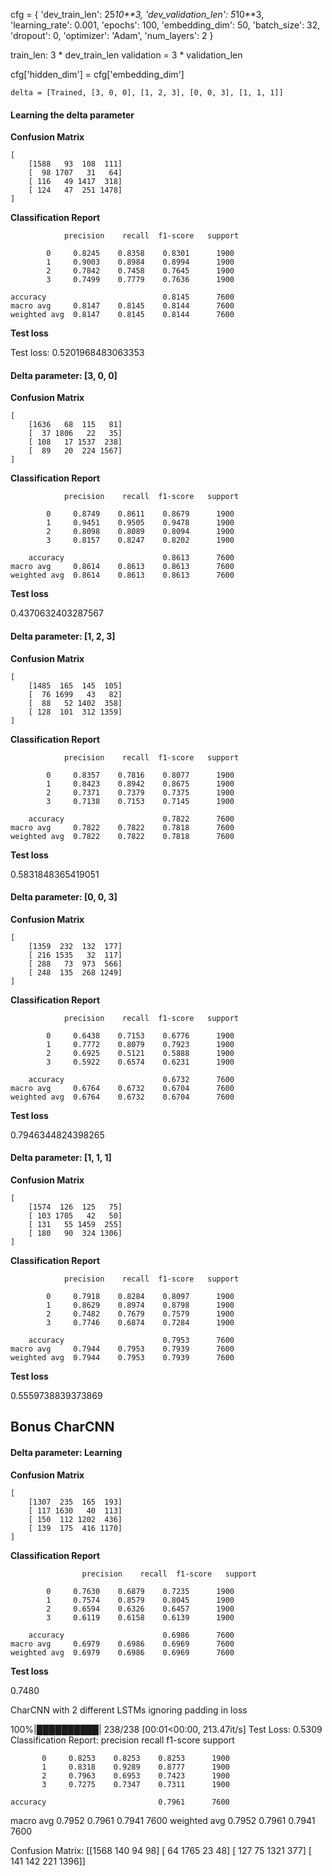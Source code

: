     
cfg = {
    'dev_train_len': 25*10**3,
    'dev_validation_len': 5*10**3,
    'learning_rate': 0.001,
    'epochs': 100,
    'embedding_dim': 50,
    'batch_size': 32,
    'dropout': 0,
    'optimizer': 'Adam',
    'num_layers': 2
}

train_len: 3 * dev_train_len
validation = 3 * validation_len

cfg['hidden_dim'] = cfg['embedding_dim']

    

    delta = [Trained, [3, 0, 0], [1, 2, 3], [0, 0, 3], [1, 1, 1]] 

#### Learning the delta parameter

**Confusion Matrix**

    [
        [1588   93  108  111]
        [  98 1707   31   64]
        [ 116   49 1417  318]
        [ 124   47  251 1478]
    ]

**Classification Report**

                precision    recall  f1-score   support

            0     0.8245    0.8358    0.8301      1900
            1     0.9003    0.8984    0.8994      1900
            2     0.7842    0.7458    0.7645      1900
            3     0.7499    0.7779    0.7636      1900

    accuracy                          0.8145      7600
    macro avg     0.8147    0.8145    0.8144      7600
    weighted avg  0.8147    0.8145    0.8144      7600

**Test loss**

Test loss: 0.5201968483063353

#### Delta parameter: [3, 0, 0]

**Confusion Matrix**

    [
        [1636   68  115   81]
        [  37 1806   22   35]
        [ 108   17 1537  238]
        [  89   20  224 1567]
    ]

**Classification Report**

                precision    recall  f1-score   support

            0     0.8749    0.8611    0.8679      1900
            1     0.9451    0.9505    0.9478      1900
            2     0.8098    0.8089    0.8094      1900
            3     0.8157    0.8247    0.8202      1900

        accuracy                      0.8613      7600
    macro avg     0.8614    0.8613    0.8613      7600
    weighted avg  0.8614    0.8613    0.8613      7600

**Test loss**

0.4370632403287567

#### Delta parameter: [1, 2, 3]

**Confusion Matrix**

    [
        [1485  165  145  105]
        [  76 1699   43   82]
        [  88   52 1402  358]
        [ 128  101  312 1359]
    ]

**Classification Report**

                precision    recall  f1-score   support

            0     0.8357    0.7816    0.8077      1900
            1     0.8423    0.8942    0.8675      1900
            2     0.7371    0.7379    0.7375      1900
            3     0.7138    0.7153    0.7145      1900

        accuracy                      0.7822      7600
    macro avg     0.7822    0.7822    0.7818      7600
    weighted avg  0.7822    0.7822    0.7818      7600

**Test loss**

0.5831848365419051

#### Delta parameter: [0, 0, 3]

**Confusion Matrix**

    [
        [1359  232  132  177]
        [ 216 1535   32  117]
        [ 288   73  973  566]
        [ 248  135  268 1249]
    ]

**Classification Report**

                precision    recall  f1-score   support

            0     0.6438    0.7153    0.6776      1900
            1     0.7772    0.8079    0.7923      1900
            2     0.6925    0.5121    0.5888      1900
            3     0.5922    0.6574    0.6231      1900

        accuracy                      0.6732      7600
    macro avg     0.6764    0.6732    0.6704      7600
    weighted avg  0.6764    0.6732    0.6704      7600

**Test loss**

0.7946344824398265

#### Delta parameter: [1, 1, 1]

**Confusion Matrix**

    [
        [1574  126  125   75]
        [ 103 1705   42   50]
        [ 131   55 1459  255]
        [ 180   90  324 1306]
    ]

**Classification Report**

                precision    recall  f1-score   support

            0     0.7918    0.8284    0.8097      1900
            1     0.8629    0.8974    0.8798      1900
            2     0.7482    0.7679    0.7579      1900
            3     0.7746    0.6874    0.7284      1900

        accuracy                      0.7953      7600
    macro avg     0.7944    0.7953    0.7939      7600
    weighted avg  0.7944    0.7953    0.7939      7600

**Test loss**

0.5559738839373869


## Bonus CharCNN

#### Delta parameter: Learning

**Confusion Matrix**

    [
        [1307  235  165  193]
        [ 117 1630   40  113]
        [ 150  112 1202  436]
        [ 139  175  416 1170]
    ]

**Classification Report**

                    precision    recall  f1-score   support

            0     0.7630    0.6879    0.7235      1900
            1     0.7574    0.8579    0.8045      1900
            2     0.6594    0.6326    0.6457      1900
            3     0.6119    0.6158    0.6139      1900

        accuracy                      0.6986      7600
    macro avg     0.6979    0.6986    0.6969      7600
    weighted avg  0.6979    0.6986    0.6969      7600

**Test loss**

0.7480


CharCNN with 2 different LSTMs
ignoring padding in loss

100%|██████████| 238/238 [00:01<00:00, 213.47it/s]
Test Loss:  0.5309
Classification Report:               precision    recall  f1-score   support

           0     0.8253    0.8253    0.8253      1900
           1     0.8318    0.9289    0.8777      1900
           2     0.7963    0.6953    0.7423      1900
           3     0.7275    0.7347    0.7311      1900

    accuracy                         0.7961      7600
   macro avg     0.7952    0.7961    0.7941      7600
weighted avg     0.7952    0.7961    0.7941      7600

Confusion Matrix: [[1568  140   94   98]
 [  64 1765   23   48]
 [ 127   75 1321  377]
 [ 141  142  221 1396]]
